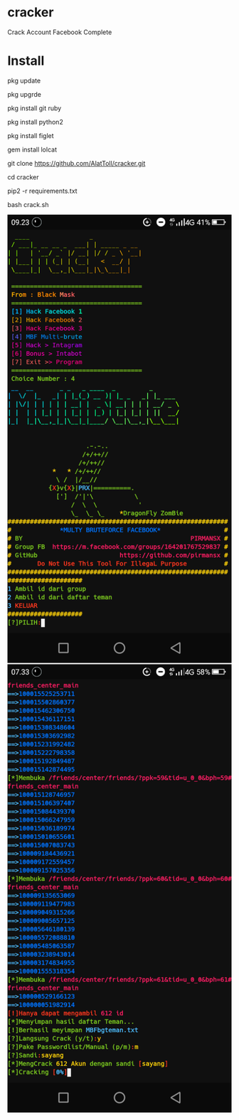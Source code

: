 # cracker

Crack Account Facebook Complete

# Install
pkg update

pkg upgrde

pkg install git ruby

pkg install python2

pkg install figlet

gem install lolcat

git clone https://github.com/AlatToll/cracker.git

cd cracker

pip2 -r requirements.txt

bash crack.sh


<img src="Cracker.png">

<img src="Crack.png">
